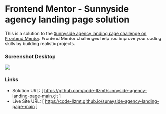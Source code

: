 # Frontend Mentor - Sunnyside agency landing page solution

This is a solution to the [Sunnyside agency landing page challenge on Frontend Mentor](https://www.frontendmentor.io/challenges/sunnyside-agency-landing-page-7yVs3B6ef). Frontend Mentor challenges help you improve your coding skills by building realistic projects.


### Screenshot Desktop

![](./screenshot-sunnyside.png)


### Links

- Solution URL: [ https://github.com/code-llzmt/sunnyside-agency-landing-page-main.git ]
- Live Site URL: [ https://code-llzmt.github.io/sunnyside-agency-landing-page-main ]
